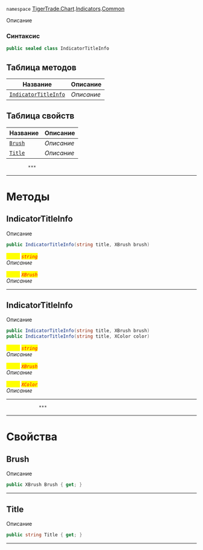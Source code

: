
`namespace` [TigerTrade.Chart](../../../TigerTrade.Chart.md).[Indicators](../../../TigerTrade.Chart/Indicators.md).[Common](../../../TigerTrade.Chart/Indicators/Common.md)


Описание

### Синтаксис
```csharp
public sealed class IndicatorTitleInfo
```


## Таблица методов
| Название | Описание |
| --- | --- |
| [`IndicatorTitleInfo`](./IndicatorTitleInfo.cs/Методы/IndicatorTitleInfo.md) | *Описание* |

## Таблица свойств
| Название | Описание |
| --- | --- |
| [`Brush`](./IndicatorTitleInfo.cs/Свойства/Brush.md) | *Описание* |
| [`Title`](./IndicatorTitleInfo.cs/Свойства/Title.md) | *Описание* |




            ***
  ***
  # Методы

## IndicatorTitleInfo
Описание

```csharp
public IndicatorTitleInfo(string title, XBrush brush)
```

<mark style="color:yellow;">`title`</mark> <mark style="color:red;">*`string`*</mark>  
 *Описание*  

<mark style="color:yellow;">`brush`</mark> <mark style="color:red;">*`XBrush`*</mark>  
 *Описание*  


***                

## IndicatorTitleInfo
Описание

```csharp
public IndicatorTitleInfo(string title, XBrush brush)
public IndicatorTitleInfo(string title, XColor color)
```

<mark style="color:yellow;">`title`</mark> <mark style="color:red;">*`string`*</mark>  
 *Описание*  

<mark style="color:yellow;">`brush`</mark> <mark style="color:red;">*`XBrush`*</mark>  
 *Описание*  

<mark style="color:yellow;">`color`</mark> <mark style="color:red;">*`XColor`*</mark>  
 *Описание*  


***                
                ***
  ***
  # Свойства

## Brush
Описание

```csharp
public XBrush Brush { get; }
```
***

## Title
Описание

```csharp
public string Title { get; }
```
***

